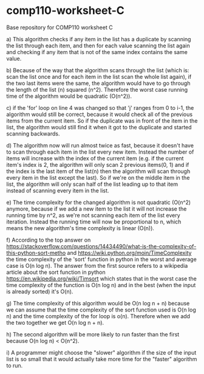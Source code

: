 # comp110-worksheet-C
Base repository for COMP110 worksheet C

a) This algorithm checks if any item in the list has a duplicate by scanning the list through each item, and then for each value scanning the list again and checking if any item that is not of the same index contains the same value.

b) Because of the way that the algorithm scans through the list (which is: scan the list once and for each item in the list scan the whole list again), if the two last items were the same, the algorithm would have to go through the length of the list (n) squared (n^2). Therefore the worst case running time of the algorithm would be quadratic (O(n^2)).

c) if the 'for' loop on line 4 was changed so that 'j' ranges from 0 to i-1, the algorithm would still be correct, because it would check all of the previous items from the current item. So if the duplicate was in front of the item in the list, the algorithm would still find it when it got to the duplicate and started scanning backwards.

d) The algorithm now will run almost twice as fast, because it doesn't have to scan through each item in the list every new item. Instead the number of items will increase with the index of the current item (e.g. if the current item's index is 2, the algorithm will only scan 2 previous items(0, 1) and if the index is the last item of the list(n) then the algorithm will scan through every item in the list except the last). So if we're on the middle item in the list, the algorithm will only scan half of the list leading up to that item instead of scanning every item in the list.

e) The time complexity for the changed algorithm is not quadratic (O(n^2) anymore, because if we add a new item to the list it will not increase the running time by n^2, as we're not scanning each item of the list every iteration. Instead the running time will now be proportional to n, which means the new algorithm's time complexity is linear (O(n)).

f) According to the top answer on https://stackoverflow.com/questions/14434490/what-is-the-complexity-of-this-python-sort-metho and https://wiki.python.org/moin/TimeComplexity the time complexity of the 'sort' function in python in the worst and average case is O(n log n). The answer from the first source refers to a wikipedia article about the sort function in python https://en.wikipedia.org/wiki/Timsort which states that in the worst case the time complexity of the function is O(n log n) and in the best (when the input is already sorted) it's O(n).

g) The time complexity of this algorithm would be O(n log n + n) because we can assume that the time complexity of the sort function used is O(n log n) and the time complexity of the for loop is o(n). Therefore when we add the two together we get O(n log n + n).

h) The second algorithm will be more likely to run faster than the first because O(n log n) < O(n^2).

i) A programmer might choose the "slower" algorithm if the size of the input list is so small that it would actually take more time for the "faster" algorithm to run.
